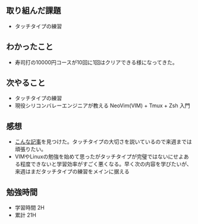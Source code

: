 ## 取り組んだ課題
- タッチタイプの練習
## わかったこと
- 寿司打の10000円コースが10回に1回はクリアできる様になってきた。
## 次やること
- タッチタイプの練習
- 現役シリコンバレーエンジニアが教える NeoVim(VIM) + Tmux + Zsh 入門
## 感想
- [こんな記事](https://note.com/takkun_desu/n/n7297b6ea03ff)を見つけた。タッチタイプの大切さを説いているので来週までは頑張りたい。
- VIMやLinuxの勉強を始めて思ったがタッチタイプが完璧ではないにせよある程度できないと学習効率がすごく悪くなる。早く次の内容を学びたいが、来週はまだタッチタイプの練習をメインに据える
## 勉強時間
- 学習時間 2H
- 累計 21H
